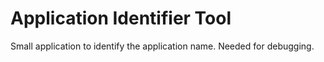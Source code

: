 ﻿# Application Identifier Tool
Small application to identify the application name. Needed for debugging.
